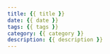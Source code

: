 ```yaml
---
title: {{ title }}
date: {{ date }}
tags: {{ tags }}
category: {{ category }}
description: {{ description }}
---
```


